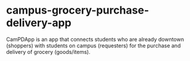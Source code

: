 # campus-grocery-purchase-delivery-app
CamPDApp is an app that connects students who are already downtown (shoppers) with students on campus (requesters) for the purchase and delivery of grocery (goods/items). 
